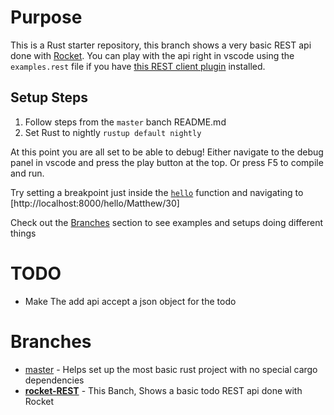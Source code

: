 # Purpose
This is a Rust starter repository, this branch shows a very basic REST api done with [Rocket](https://rocket.rs/). 
You can play with the api right in vscode using the `examples.rest` file if you have [this REST client plugin](https://marketplace.visualstudio.com/items?itemName=humao.rest-client) installed.

## Setup Steps
1. Follow steps from the `master` banch README.md
2. Set Rust to nightly `rustup default nightly`

At this point you are all set to be able to debug! Either navigate to the debug panel in vscode and press the play button at the top. Or press F5 to compile and run.

Try setting a breakpoint just inside the [`hello`](./src/main.rs#L7) function and navigating to [http://localhost:8000/hello/Matthew/30]

Check out the [Branches](#branches) section to see examples and setups doing different things

# TODO
 * Make The add api accept a json object for the todo

# Branches
 * [master](https://github.com/Matthew-Smith/rust_starter) - Helps set up the most basic rust project with no special cargo dependencies
 * [**rocket-REST**](https://github.com/Matthew-Smith/rust_starter/tree/rocket-REST) - This Banch, Shows a basic todo REST api done with Rocket
